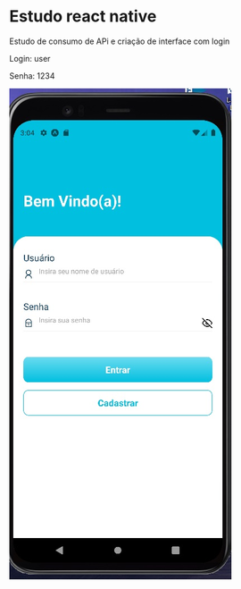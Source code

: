 # Estudo react native

Estudo de consumo de APi e criação de interface com login

Login: user

Senha: 1234

![alt text](https://github.com/caroljusten/https---github.com-caroljusten-AplicativoReactNative/blob/master/Print%20Telas/Login.jpg)
